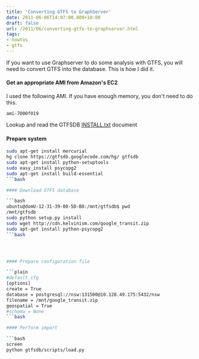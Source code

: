 ```yaml
---
title: 'Converting GTFS to GraphServer'
date: 2011-06-06T14:07:00.000+10:00
draft: false
url: /2011/06/converting-gtfs-to-graphserver.html
tags: 
- howtos
- gtfs
---
```


If you want to use Graphserver to do some analysis with GTFS, you will need to convert GTFS into the database. This is how I did it.  

#### Get an appropriate AMI from Amazon's EC2

I used the following AMI. If you have enough memory, you don't need to do this.  
  
```plain
ami-7000f019

```  
Lookup and read the GTFSDB [INSTALL.txt](http://code.google.com/p/gtfsdb/downloads/detail?name=GTFSDB%20INSTALL.txt) document  

#### Prepare system

```bash
sudo apt-get install mercurial
hg clone https://gtfsdb.googlecode.com/hg/ gtfsdb
sudo apt-get install python-setuptools
sudo easy_install psycopg2
sudo apt-get install build-essential
```bash

#### Download GTFS database

```bash
ubuntu@domU-12-31-39-00-5D-B8:/mnt/gtfsdb$ pwd
/mnt/gtfsdb
sudo python setup.py install
sudo wget http://cdn.kelvinism.com/google_transit.zip
sudo apt-get install python-psycopg2
```bash




#### Prepare configuration file

```plain
#default.cfg
[options]
create = True
database = postgresql://nsw:131500@10.128.49.175:5432/nsw
filename = /mnt/google_transit.zip
geospatial = True
#schema = None
```bash

#### Perform import

```bash
screen
python gtfsdb/scripts/load.py

```